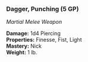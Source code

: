 ### Dagger, Punching (5 GP)
*Martial Melee Weapon*  

**Damage:** 1d4 Piercing  
**Properties:** Finesse, Fist, Light  
**Mastery:** Nick  
**Weight:** 1 lb.